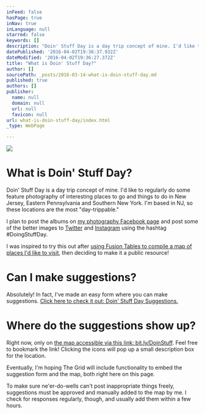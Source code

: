 ```yaml
---
inFeed: false
hasPage: true
inNav: true
inLanguage: null
starred: false
keywords: []
description: "Doin' Stuff Day is a day trip concept of mine. I'd like to regularly do some feature photography of interesting places to go and things to do in New Jersey, Eastern Pennsylvania and Southern New York. I'm based in NJ, so these locations are the most \"day-trippable.\""
datePublished: '2016-04-02T19:36:37.932Z'
dateModified: '2016-04-02T19:36:27.372Z'
title: "What is Doin' Stuff Day?"
author: []
sourcePath: _posts/2016-03-14-what-is-doin-stuff-day.md
published: true
authors: []
publisher:
  name: null
  domain: null
  url: null
  favicon: null
url: what-is-doin-stuff-day/index.html
_type: WebPage

---
```

![](https://the-grid-user-content.s3-us-west-2.amazonaws.com/443fac77-7395-4bec-b76f-4e2fda7c65d4.jpg)

# What is Doin' Stuff Day?

Doin' Stuff Day is a day trip concept of mine. I'd like to regularly do some feature photography of interesting places to go and things to do in New Jersey, Eastern Pennsylvania and Southern New York. I'm based in NJ, so these locations are the most "day-trippable."

I plan to post the albums on [my photography Facebook page][0] and post some of the better images to [Twitter][1] and [Instagram][2] using the hashtag \#DoingStuffDay.

I was inspired to try this out after [using Fusion Tables to compile a map of places I'd like to visit][3], then deciding to make it a public resource!

# Can I make suggestions?

Absolutely! In fact, I've made an easy form where you can make suggestions. [Click here to check it out: Doin' Stuff Day Suggestions.][4]

# Where do the suggestions show up?

Right now, only on [the map accessible via this link: bit.ly/DoinStuff][3]. Feel free to bookmark the link! Clicking the icons will pop up a small description box for the location.

Eventually, I'm hoping The Grid will include functionality to embed the suggestion form and the map, both right here on this page. 

To make sure ne'er-do-wells can't post inappropriate things freely, suggestions must be approved and manually added to the map by me. I check for responses regularly, though, and usually add them within a few hours.

[0]: https://www.facebook.com/AlexCPhotos/
[1]: https://twitter.com/Al3xCole
[2]: https://www.instagram.com/al3xcole/
[3]: bit.ly/DoinStuff
[4]: http://goo.gl/forms/Hb4aJwegFm